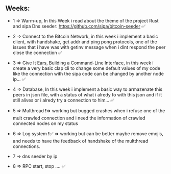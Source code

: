 ## Weeks:
* 1 => Warm-up, In this Week i read about the theme of the project Rust and sipa Dns seeder: https://github.com/sipa/bitcoin-seeder ✅

* 2 => Connect to the Bitcoin Network, in this week i implement a basic client, with handshake, get addr and ping pong protocols, one of the issues that i have was with  getinv message when i dint respond the peer close the connection ✅

* 3 => Give It Ears,  Building a Command-Line Interface, in this week i create a very basic clap cli to change some default values of my code like the connection with the sipa code can be changed by another node ip... ✅

* 4 => Database,  In this week i implement a basic way to armazenate this peers in json file, with a status of what i alredy fo with this json and if it still alives or i alredy try a connection to him... ✅

* 5 => Multhread ❗=> working but bugged crashes when i refuse one of the mult crawled connection and i need the information of crawled connected nodes on my status

* 6 => Log system ❗✅ => working but can be better maybe remove emojis, and needs to have the feedback of handshake of the multthread connections.

* 7 => dns seeder by ip

* 8 => RPC start, stop .... ✅